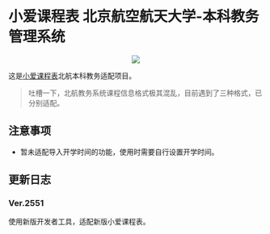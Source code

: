 # 小爱课程表 北京航空航天大学-本科教务管理系统

<p align="center">
  <a href="https://www.meancoder.xyz/" alt="开发者">
    <img src="https://img.shields.io/badge/开发者-Mean-blue">
  </a>
</p>

这是[小爱课程表](https://open-schedule-prod.ai.xiaomi.com/docs/#/help/)北航本科教务适配项目。

> 吐槽一下，北航教务系统课程信息格式极其混乱，目前遇到了三种格式，已分别适配。

## 注意事项

- 暂未适配导入开学时间的功能，使用时需要自行设置开学时间。

## 更新日志

### Ver.2551

使用新版开发者工具，适配新版小爱课程表。
